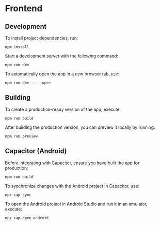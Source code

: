 # Frontend

## Development
To install project dependencies, run:
```
npm install
```
Start a development server with the following command:
```
npm run dev
```
To automatically open the app in a new browser tab, use:
```
npm run dev -- --open
```

## Building
To create a production-ready version of the app, execute:
```
npm run build
```
After building the production version, you can preview it locally by running:
```
npm run preview
```

## Capacitor (Android)
Before integrating with Capacitor, ensure you have built the app for production:
```
npm run build 
```
To synchronize changes with the Android project in Capacitor, use:
```
npx cap sync
```
To open the Android project in Android Studio and run it in an emulator, execute:
```
npx cap open android
```
